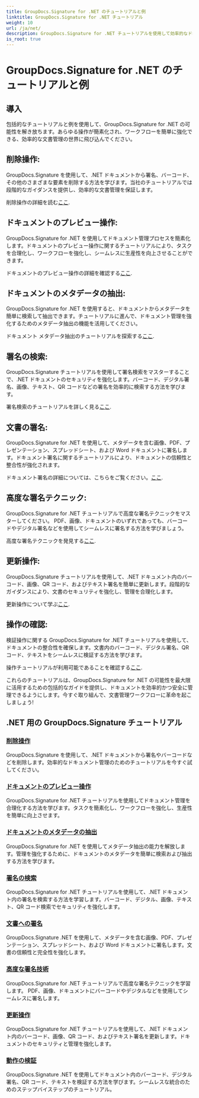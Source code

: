 ```yaml
---
title: GroupDocs.Signature for .NET のチュートリアルと例
linktitle: GroupDocs.Signature for .NET チュートリアル
weight: 10
url: /ja/net/
description: GroupDocs.Signature for .NET チュートリアルを使用して効率的なドキュメント管理を実現します。ドキュメントの削除、プレビュー、メタデータの抽出、署名、更新、検証をシームレスに実行します。
is_root: true
---
```


# GroupDocs.Signature for .NET のチュートリアルと例

## 導入

包括的なチュートリアルと例を使用して、GroupDocs.Signature for .NET の可能性を解き放ちます。あらゆる操作が簡素化され、ワークフローを簡単に強化できる、効率的な文書管理の世界に飛び込んでください。

## 削除操作:
GroupDocs.Signature を使用して、.NET ドキュメントから署名、バーコード、その他のさまざまな要素を削除する方法を学びます。当社のチュートリアルでは段階的なガイダンスを提供し、効率的な文書管理を保証します。

削除操作の詳細を読む[ここ](./delete-operations/).

## ドキュメントのプレビュー操作:
GroupDocs.Signature for .NET を使用してドキュメント管理プロセスを簡素化します。ドキュメントのプレビュー操作に関するチュートリアルにより、タスクを合理化し、ワークフローを強化し、シームレスに生産性を向上させることができます。

ドキュメントのプレビュー操作の詳細を確認する[ここ](./document-preview-operations/).

## ドキュメントのメタデータの抽出:
GroupDocs.Signature for .NET を使用すると、ドキュメントからメタデータを簡単に検索して抽出できます。チュートリアルに進んで、ドキュメント管理を強化するためのメタデータ抽出の機能を活用してください。

ドキュメント メタデータ抽出のチュートリアルを探索する[ここ](./document-metadata-extraction/).

## 署名の検索:
GroupDocs.Signature チュートリアルを使用して署名検索をマスターすることで、.NET ドキュメントのセキュリティを強化します。バーコード、デジタル署名、画像、テキスト、QR コードなどの署名を効率的に検索する方法を学びます。

署名検索のチュートリアルを詳しく見る[ここ](./signature-searching/).

## 文書の署名:
GroupDocs.Signature for .NET を使用して、メタデータを含む画像、PDF、プレゼンテーション、スプレッドシート、および Word ドキュメントに署名します。ドキュメント署名に関するチュートリアルにより、ドキュメントの信頼性と整合性が強化されます。

ドキュメント署名の詳細については、こちらをご覧ください。[ここ](./document-signing/).

## 高度な署名テクニック:
GroupDocs.Signature for .NET チュートリアルで高度な署名テクニックをマスターしてください。 PDF、画像、ドキュメントのいずれであっても、バーコードやデジタル署名などを使用してシームレスに署名する方法を学びましょう。

高度な署名テクニックを発見する[ここ](./advanced-signature-techniques/).

## 更新操作:
GroupDocs.Signature チュートリアルを使用して、.NET ドキュメント内のバーコード、画像、QR コード、およびテキスト署名を簡単に更新します。段階的なガイダンスにより、文書のセキュリティを強化し、管理を合理化します。

更新操作について学ぶ[ここ](./update-operations/).

## 操作の確認:
検証操作に関する GroupDocs.Signature for .NET チュートリアルを使用して、ドキュメントの整合性を確保します。文書内のバーコード、デジタル署名、QR コード、テキストをシームレスに検証する方法を学びます。

操作チュートリアルが利用可能であることを確認する[ここ](./verify-operations/). 

これらのチュートリアルは、GroupDocs.Signature for .NET の可能性を最大限に活用するための包括的なガイドを提供し、ドキュメントを効率的かつ安全に管理できるようにします。今すぐ取り組んで、文書管理ワークフローに革命を起こしましょう!
## .NET 用の GroupDocs.Signature チュートリアル 
### [削除操作](./delete-operations/)
GroupDocs.Signature を使用して、.NET ドキュメントから署名やバーコードなどを削除します。効率的なドキュメント管理のためのチュートリアルを今すぐ試してください。
### [ドキュメントのプレビュー操作](./document-preview-operations/)
GroupDocs.Signature for .NET チュートリアルを使用してドキュメント管理を合理化する方法を学びます。タスクを簡素化し、ワークフローを強化し、生産性を簡単に向上させます。
### [ドキュメントのメタデータの抽出](./document-metadata-extraction/)
GroupDocs.Signature for .NET を使用してメタデータ抽出の能力を解放します。管理を強化するために、ドキュメントのメタデータを簡単に検索および抽出する方法を学びます。
### [署名の検索](./signature-searching/)
GroupDocs.Signature for .NET チュートリアルを使用して、.NET ドキュメント内の署名を検索する方法を学習します。バーコード、デジタル、画像、テキスト、QR コード検索でセキュリティを強化します。
### [文書への署名](./document-signing/)
GroupDocs.Signature .NET を使用して、メタデータを含む画像、PDF、プレゼンテーション、スプレッドシート、および Word ドキュメントに署名します。文書の信頼性と完全性を強化します。
### [高度な署名技術](./advanced-signature-techniques/)
GroupDocs.Signature for .NET チュートリアルで高度な署名テクニックを学習します。 PDF、画像、ドキュメントにバーコードやデジタルなどを使用してシームレスに署名します。
### [更新操作](./update-operations/)
GroupDocs.Signature for .NET チュートリアルを使用して、.NET ドキュメント内のバーコード、画像、QR コード、およびテキスト署名を更新します。ドキュメントのセキュリティと管理を強化します。
### [動作の検証](./verify-operations/)
GroupDocs.Signature .NET を使用してドキュメント内のバーコード、デジタル署名、QR コード、テキストを検証する方法を学びます。シームレスな統合のためのステップバイステップのチュートリアル。